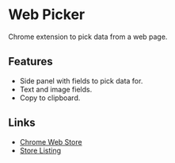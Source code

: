 # Web Picker

Chrome extension to pick data from a web page.

## Features

- Side panel with fields to pick data for.
- Text and image fields.
- Copy to clipboard.

## Links

- [Chrome Web Store](https://chromewebstore.google.com/detail/web-picker/kfbnjabdmggkplgdpnoadgmdnlkhbnkh)
- [Store Listing](https://chrome.google.com/webstore/devconsole/4bd9f789-79c4-4a24-b2c7-dd1ce395e021/kfbnjabdmggkplgdpnoadgmdnlkhbnkh/edit)
